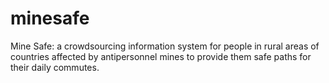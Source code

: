 # minesafe
Mine Safe: a crowdsourcing information system for people in rural areas of countries affected by antipersonnel mines to provide them safe paths for their daily commutes.
